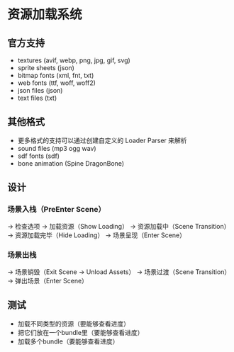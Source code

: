# 资源加载系统

## 官方支持

- textures (avif, webp, png, jpg, gif, svg)
- sprite sheets (json)
- bitmap fonts (xml, fnt, txt)
- web fonts (ttf, woff, woff2)
- json files (json)
- text files (txt)

## 其他格式

- 更多格式的支持可以通过创建自定义的 Loader Parser 来解析
- sound files (mp3 ogg wav)
- sdf fonts (sdf)
- bone animation (Spine DragonBone)

## 设计

### 场景入栈（PreEnter Scene）

-> 检查选项
-> 加载资源（Show Loading）
-> 资源加载中（Scene Transition）
-> 资源加载完毕（Hide Loading）
-> 场景呈现（Enter Scene）

### 场景出栈

-> 场景销毁（Exit Scene -> Unload Assets）
-> 场景过渡（Scene Transition）
-> 弹出场景（Enter Scene）

## 测试

- 加载不同类型的资源（要能够查看进度）
- 把它们放在一个bundle里（要能够查看进度）
- 加载多个bundle（要能够查看进度）